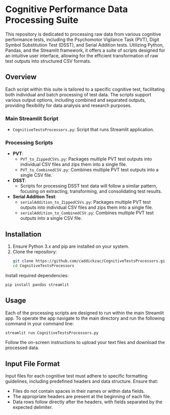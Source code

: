 # Cognitive Performance Data Processing Suite

This repository is dedicated to processing raw data from various cognitive performance tests, including the Psychomotor Vigilance Task (PVT), Digit Symbol Substitution Test (DSST), and Serial Addition tests. Utilizing Python, Pandas, and the Streamlit framework, it offers a suite of scripts designed for an intuitive user interface, allowing for the efficient transformation of raw test outputs into structured CSV formats.

## Overview

Each script within this suite is tailored to a specific cognitive test, facilitating both individual and batch processing of test data. The scripts support various output options, including combined and separated outputs, providing flexibility for data analysis and research purposes.

### Main Streamlit Script
- `CognitiveTestsProcessors.py`: Script that runs Streamlit application. 

### Processing Scripts
- **PVT**:
  - `PVT_to_ZippedCSVs.py`: Packages multiple PVT test outputs into individual CSV files and zips them into a single file.
  - `PVT_to_CombinedCSV.py`: Combines multiple PVT test outputs into a single CSV file.
- **DSST**:
  - Scripts for processing DSST test data will follow a similar pattern, focusing on extracting, transforming, and consolidating test results.
- **Serial Addition Test**:
  - `serialAddition_to_ZippedCSVs.py`:  Packages multiple PVT test outputs into individual CSV files and zips them into a single file.
  - `serialAddition_to_CombinedCSV.py`: Combines multiple PVT test outputs into a single CSV file.

## Installation

1. Ensure Python 3.x and pip are installed on your system.
2. Clone the repository:
   ```bash
   git clone https://github.com/caddickzac/CognitiveTestsProcessors.git
   cd CognitiveTestsProcessors
   ```

Install required dependencies:
```bash
pip install pandas streamlit
```

## Usage
Each of the processing scripts are designed to run within the main Streamlit app. To operate the app navigate to the main directory and run the following command in your command line:
```bash
streamlit run CognitiveTestsProcessors.py
```

Follow the on-screen instructions to upload your text files and download the processed data.

## Input File Format
Input files for each cognitive test must adhere to specific formatting guidelines, including predefined headers and data structure. Ensure that:
- Files do not contain spaces in their names or within data fields.
- The appropriate headers are present at the beginning of each file.
- Data rows follow directly after the headers, with fields separated by the expected delimiter.
